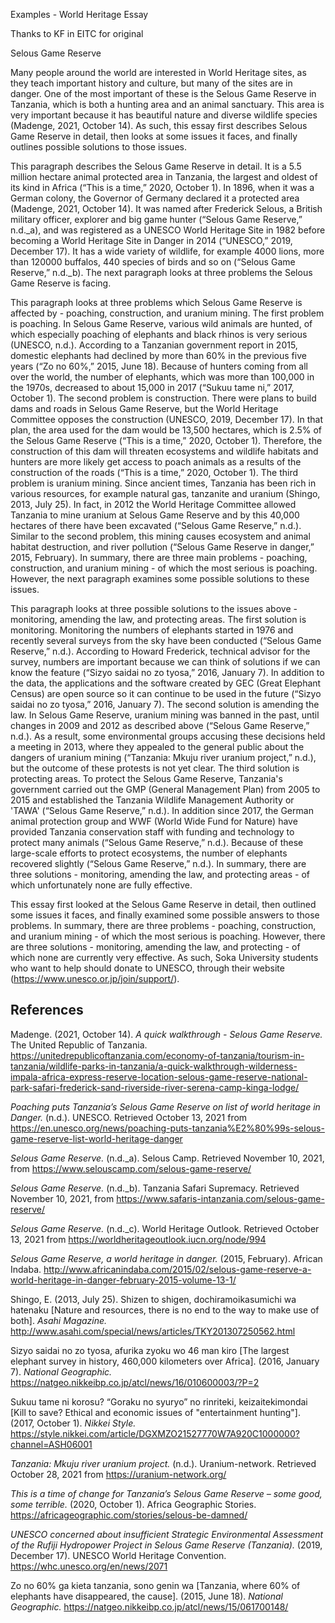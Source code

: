 Examples - World Heritage Essay

Thanks to KF in EITC for original

Selous Game Reserve

Many people around the world are interested in World Heritage sites, as they teach important history and culture, but many of the sites are in danger. One of the most important of these is the Selous Game Reserve in Tanzania, which is both a hunting area and an animal sanctuary. This area is very important because it has beautiful nature and diverse wildlife species (Madenge, 2021, October 14). As such, this essay first describes Selous Game Reserve in detail, then looks at some issues it faces, and finally outlines possible solutions to those issues.

This paragraph describes the Selous Game Reserve in detail. It is a 5.5 million hectare animal protected area in Tanzania, the largest and oldest of its kind in Africa (“This is a time,” 2020, October 1). In 1896, when it was a German colony, the Governor of Germany declared it a protected area (Madenge, 2021, October 14). It was named after Frederick Selous, a British military officer, explorer and big game hunter (“Selous Game Reserve,” n.d.\_a), and was registered as a UNESCO World Heritage Site in 1982 before becoming  a World Heritage Site in Danger in 2014 (“UNESCO,” 2019, December 17). It has a wide variety of wildlife, for example 4000 lions, more than 120000 buffalos, 440 species of birds and so on (“Selous Game Reserve,” n.d.\_b). The next paragraph looks at three problems the Selous Game Reserve is facing.

This paragraph looks at three problems which Selous Game Reserve is affected by - poaching, construction, and uranium mining. The first problem is poaching. In Selous Game Reserve, various wild animals are hunted, of which especially poaching of elephants and black rhinos is very serious (UNESCO, n.d.). According to a Tanzanian government report in 2015, domestic elephants had declined by more than 60% in the previous five years (“Zo no 60%,” 2015, June 18). Because of hunters coming from all over the world, the number of elephants, which was more than 100,000 in the 1970s, decreased to about 15,000 in 2017 (“Sukuu tame ni,” 2017, October 1). The second problem is construction. There were plans to build dams and roads in Selous Game Reserve, but the World Heritage Committee opposes the construction (UNESCO, 2019, December 17). In that plan, the area used for the dam would be 13,500 hectares, which is 2.5% of the Selous Game Reserve (“This is a time,” 2020, October 1). Therefore, the construction of this dam will threaten ecosystems and wildlife habitats and hunters are more likely get access to poach animals as a results of the construction of the roads (“This is a time,” 2020, October 1). The third problem is uranium mining. Since ancient times, Tanzania has been rich in various resources, for example natural gas, tanzanite and uranium (Shingo, 2013, July 25). In fact, in 2012 the World Heritage Committee allowed Tanzania to mine uranium at Selous Game Reserve and by this 40,000 hectares of there have been excavated (“Selous Game Reserve,” n.d.). Similar to the second problem, this mining causes ecosystem and animal habitat destruction, and river pollution (“Selous Game Reserve in danger,” 2015, February). In summary, there are three main problems - poaching, construction, and uranium mining - of which the most serious is poaching. However, the next paragraph examines some possible solutions to these issues.

This paragraph looks at three possible solutions to the issues above - monitoring, amending the law, and protecting areas. The first solution is monitoring. Monitoring the numbers of elephants started in 1976 and recently several surveys from the sky have been conducted (“Selous Game Reserve,” n.d.). According to Howard Frederick, technical advisor for the survey, numbers are important because we can think of solutions if we can know the feature (“Sizyo saidai no zo tyosa,” 2016, January 7). In addition to the data, the applications and the software created by GEC (Great Elephant Census) are open source so it can continue to be used in the future (“Sizyo saidai no zo tyosa,” 2016, January 7). The second solution is amending the law. In Selous Game Reserve, uranium mining was banned in the past, until changes in 2009 and 2012 as described above (“Selous Game Reserve,” n.d.). As a result, some environmental groups accusing these decisions held a meeting in 2013, where they appealed to the general public about the dangers of uranium mining (“Tanzania: Mkuju river uranium project,” n.d.), but the outcome of these protests is not yet clear. The third solution is protecting areas. To protect the Selous Game Reserve, Tanzania's government carried out the GMP (General Management Plan) from 2005 to 2015 and established the Tanzania Wildlife Management Authority or 'TAWA' (“Selous Game Reserve,” n.d.). In addition since 2017, the German animal protection group and WWF (World Wide Fund for Nature) have provided Tanzania conservation staff with funding and technology to protect many animals (“Selous Game Reserve,” n.d.). Because of these large-scale efforts to protect ecosystems, the number of elephants recovered slightly (“Selous Game Reserve,” n.d.). In summary, there are three solutions - monitoring, amending the law, and protecting areas - of which unfortunately none are fully effective.

This essay first looked at the Selous Game Reserve in detail, then outlined some issues it faces, and finally examined some possible answers to those problems. In summary, there are three problems - poaching, construction, and uranium mining - of which the most serious is poaching. However, there are three solutions - monitoring, amending the law, and protecting - of which none are currently very effective. As such, Soka University students who want to help should donate to UNESCO, through their website (https://www.unesco.or.jp/join/support/).
  



## References

Madenge. (2021, October 14). _A quick walkthrough - Selous Game Reserve._ The United Republic of Tanzania. https://unitedrepublicoftanzania.com/economy-of-tanzania/tourism-in-tanzania/wildlife-parks-in-tanzania/a-quick-walkthrough-wilderness-impala-africa-express-reserve-location-selous-game-reserve-national-park-safari-frederick-sand-riverside-river-serena-camp-kinga-lodge/

_Poaching puts Tanzania’s Selous Game Reserve on list of world heritage in Danger._ (n.d.). UNESCO. Retrieved October 13, 2021 from https://en.unesco.org/news/poaching-puts-tanzania%E2%80%99s-selous-game-reserve-list-world-heritage-danger

_Selous Game Reserve._ (n.d.\_a). Selous Camp. Retrieved November 10, 2021, from https://www.selouscamp.com/selous-game-reserve/

_Selous Game Reserve._ (n.d.\_b). Tanzania Safari Supremacy. Retrieved November 10, 2021, from https://www.safaris-intanzania.com/selous-game-reserve/

_Selous Game Reserve._ (n.d.\_c). World Heritage Outlook. Retrieved October 13, 2021 from https://worldheritageoutlook.iucn.org/node/994

_Selous Game Reserve, a world heritage in danger._ (2015, February). African Indaba. http://www.africanindaba.com/2015/02/selous-game-reserve-a-world-heritage-in-danger-february-2015-volume-13-1/

Shingo, E. (2013, July 25). Shizen to shigen, dochiramoikasumichi wa hatenaku [Nature and resources, there is no end to the way to make use of both]. _Asahi Magazine._ http://www.asahi.com/special/news/articles/TKY201307250562.html

Sizyo saidai no zo tyosa, afurika zyoku wo 46 man kiro [The largest elephant survey in history, 460,000 kilometers over Africa]. (2016, January 7). _National Geographic._ https://natgeo.nikkeibp.co.jp/atcl/news/16/010600003/?P=2

Sukuu tame ni korosu? “Goraku no syuryo” no rinriteki, keizaitekimondai [Kill to save? Ethical and economic issues of "entertainment hunting"]. (2017, October 1). _Nikkei Style._ https://style.nikkei.com/article/DGXMZO21527770W7A920C1000000?channel=ASH06001

_Tanzania: Mkuju river uranium project._ (n.d.). Uranium-network. Retrieved October 28, 2021 from https://uranium-network.org/

_This is a time of change for Tanzania’s Selous Game Reserve – some good, some terrible._ (2020, October 1). Africa Geographic Stories. https://africageographic.com/stories/selous-be-damned/

_UNESCO concerned about insufficient Strategic Environmental Assessment of the Rufiji Hydropower Project in Selous Game Reserve (Tanzania)._ (2019, December 17). UNESCO World Heritage Convention. https://whc.unesco.org/en/news/2071

Zo no 60% ga kieta tanzania, sono genin wa [Tanzania, where 60% of elephants have disappeared, the cause]. (2015, June 18). _National Geographic._ https://natgeo.nikkeibp.co.jp/atcl/news/15/061700148/